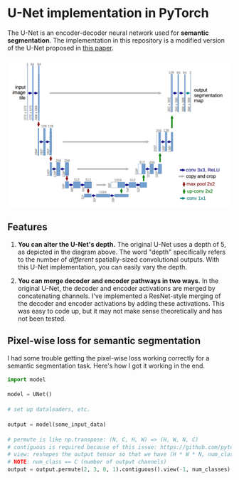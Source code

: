 # U-Net implementation in PyTorch

The U-Net is an encoder-decoder neural network used for **semantic segmentation**. The implementation in this repository is a modified version of the U-Net proposed in [this paper](https://arxiv.org/abs/1505.04597).

![U-Net Architecture](unet-architecture.png)

## Features

1. **You can alter the U-Net's depth.**
The original U-Net uses a depth of 5, as depicted in the diagram above. The word "depth" specifically 
refers to the number of *different* spatially-sized convolutional outputs. With this U-Net implementation, you can easily vary the depth.

2. **You can merge decoder and encoder pathways in two ways.**
In the original U-Net, the decoder and encoder activations are merged by concatenating channels.
I've implemented a ResNet-style merging of the decoder and encoder activations by adding
these activations. This was easy to code up, but it may not make sense theoretically and has not been tested.

## Pixel-wise loss for semantic segmentation
I had some trouble getting the pixel-wise loss working correctly for a semantic segmentation task.
Here's how I got it working in the end.

```python
import model

model = UNet()

# set up dataloaders, etc.

output = model(some_input_data)

# permute is like np.transpose: (N, C, H, W) => (H, W, N, C)
# contiguous is required because of this issue: https://github.com/pytorch/pytorch/issues/764
# view: reshapes the output tensor so that we have (H * W * N, num_class)
# NOTE: num_class == C (number of output channels)
output = output.permute(2, 3, 0, 1).contiguous().view(-1, num_classes)
```
